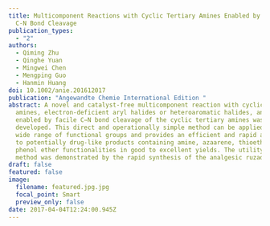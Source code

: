 ```yaml
---
title: Multicomponent Reactions with Cyclic Tertiary Amines Enabled by Facile
  C-N Bond Cleavage
publication_types:
  - "2"
authors:
  - Qiming Zhu
  - Qinghe Yuan
  - Mingwei Chen
  - Mengping Guo
  - Hanmin Huang
doi: 10.1002/anie.201612017
publication: "Angewandte Chemie International Edition "
abstract: A novel and catalyst‐free multicomponent reaction with cyclic tertiary
  amines, electron‐deficient aryl halides or heteroaromatic halides, and Na2S
  enabled by facile C−N bond cleavage of the cyclic tertiary amines was
  developed. This direct and operationally simple method can be applied with a
  wide range of functional groups and provides an efficient and rapid approach
  to potentially drug‐like products containing amine, azaarene, thioether, or
  phenol ether functionalities in good to excellent yields. The utility of this
  method was demonstrated by the rapid synthesis of the analgesic ruzadolane.
draft: false
featured: false
image:
  filename: featured.jpg.jpg
  focal_point: Smart
  preview_only: false
date: 2017-04-04T12:24:00.945Z
---
```

